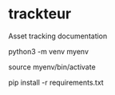 # trackteur
Asset tracking documentation

python3 -m venv myenv

source myenv/bin/activate

pip install -r requirements.txt
